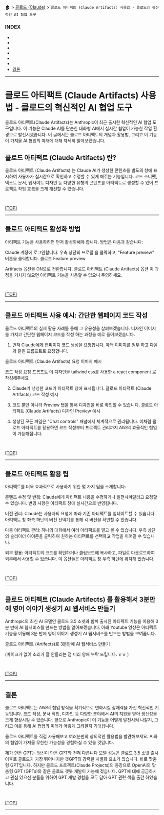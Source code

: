 🏠 > [클로드 (Claude)](./) > `클로드 아티팩트 (Claude Artifacts) 사용법 - 클로드의 혁신적인 AI 협업 도구`
<!-- https://www.magicaiprompts.com/docs/claude/ -->

### INDEX

- []()
- []()
- []()
- []()
- []()
- []()
- [결론](#결론)

---
# 클로드 아티팩트 (Claude Artifacts) 사용법 - 클로드의 혁신적인 AI 협업 도구
클로드 아티팩트(Claude Artifacts)는 Anthropic이 최근 출시한 혁신적인 AI 협업 도구입니다. 이 기능은 Claude AI를 단순한 대화형 AI에서 실시간 협업이 가능한 작업 환경으로 발전시켰습니다. 이 글에서는 클로드 아티팩트의 개념과 활용법, 그리고 이 기능이 가져올 AI 협업의 미래에 대해 자세히 알아보겠습니다.

## 클로드 아티팩트 (Claude Artifacts) 란?
클로드 아티팩트 (Claude Artifacts) 는 Claude AI가 생성한 콘텐츠를 별도의 창에 표시하여 사용자가 실시간으로 확인하고 수정할 수 있게 해주는 기능입니다. 코드 스니펫, 텍스트 문서, 웹사이트 디자인 등 다양한 유형의 콘텐츠를 아티팩트로 생성할 수 있어 프로젝트 작업 흐름을 크게 개선할 수 있습니다.

<br/>

[[TOP]](#index)

---
## 클로드 아티팩트 활성화 방법
아티팩트 기능을 사용하려면 먼저 활성화해야 합니다. 방법은 다음과 같습니다:

Claude 계정에 로그인합니다.
우측 상단의 프로필 을 클릭하고, "Feature preview" 버튼을 클릭합니다.
클로드 Feature preview

Artifacts 옵션을 ON으로 전환합니다.
클로드 아티팩트 (Claude Artifacts) 옵션 이 과정을 거치지 않으면 아티팩트 기능을 사용할 수 없으니 주의하세요.

<br/>

[[TOP]](#index)

---
## 클로드 아티팩트 사용 예시: 간단한 웹페이지 코드 작성
클로드 아티팩트의 실제 활용 사례를 통해 그 유용성을 살펴보겠습니다. 디자인 이미지를 가지고 간단한 웹페이지 코드를 작성 하는 과정을 예로 들어보겠습니다.

1) 먼저 Claude에게 웹피이지 코드 생성을 요청합니다.
아래 이미지를 첨부 하고 다음과 같은 프롬프트로 요청합니다.

클로드 아티팩트 (Claude Artifacts) 요청 이미지 예시

코드 작성 요청 프롬프트
이 디자인을 tailwind css를 사용한 a react component  로 작성해주세요

2) Claude가 생성한 코드가 아티팩트 창에 표시됩니다.
클로드 아티팩트 (Claude Artifacts) 코드 작성 예시

3) 코드 뿐만 아니라 Preview 탭을 통해 디자인을 바로 확인할 수 있습니다.
클로드 아티팩트 (Claude Artifacts) 디자인 Preview 예시

4) 생성된 모든 파일은 "Chat controls" 패널에서 체계적으로 관리됩니다.
이처럼 클로드 아티팩트를 활용하면 코드 작성부터 프로젝트 관리까지 AI와의 효율적인 협업이 가능해집니다.

<br/>

[[TOP]](#index)

---
## 클로드 아티팩트 활용 팁
아티팩트를 더욱 효과적으로 사용하기 위한 몇 가지 팁을 소개합니다:

콘텐츠 수정 및 반복: Claude에게 아티팩트 내용을 수정하거나 발전시켜달라고 요청할 수 있습니다. 변경 사항은 아티팩트 창에 실시간으로 반영됩니다.

버전 관리: Claude는 사용자의 요청에 따라 기존 아티팩트를 업데이트할 수 있습니다. 아티팩트 창 좌측 하단의 버전 선택기를 통해 각 버전을 확인할 수 있습니다.

다중 아티팩트 관리: 하나의 대화에서 여러 아티팩트를 열고 볼 수 있습니다. 우측 상단의 슬라이더 아이콘을 클릭하여 원하는 아티팩트를 선택하고 작업을 이어갈 수 있습니다.

외부 활용: 아티팩트의 코드를 확인하거나 클립보드에 복사하고, 파일로 다운로드하여 외부에서 사용할 수 있습니다. 이 옵션들은 아티팩트 창 우측 하단에 위치해 있습니다.

<br/>

[[TOP]](#index)

---
## 클로드 아티펙트 (Claude Artifects) 를 활용해서 3분만에 영어 이야기 생성기 AI 웹서비스 만들기
Anthropic의 최신 AI 모델인 클로드 3.5 소넷과 함께 출시된 아티펙트 기능을 이용해 3분 만에 AI 웹서비스를 만드는 방법을 알아보겠습니다. 아래 Youtube 영상은 아티펙트 기능을 이용해 3분 만에 영어 이야기 생성기 AI 웹서비스를 만드는 방법을 보여줍니다.


클로드 아티펙트 (Artifects)로 3분만에 AI 웹서비스 만들기

(마이크가 없어 소리가 잘 안들리는 점 미리 양해 부탁 드립니다. ㅠㅠ )

<br/>

[[TOP]](#index)

---
## 결론
클로드 아티팩트는 AI와의 협업 방식을 획기적으로 변화시킬 잠재력을 가진 혁신적인 기능입니다. 코드 작성, 문서 작업, 디자인 등 다양한 분야에서 AI의 지원을 받아 생산성을 크게 향상시킬 수 있습니다. 앞으로 Anthropic이 이 기능을 어떻게 발전시켜 나갈지, 그리고 이를 통해 AI 협업의 미래가 어떻게 그려질지 기대됩니다.

클로드 아티팩트를 직접 사용해보고 여러분만의 창의적인 활용법을 발견해보세요. AI와의 협업이 가져올 무한한 가능성을 경험하실 수 있을 것입니다.

제가 만든 GPT는 당신이 만든 GPT와 전혀 다릅니다
모델 성능은 클로드 3.5 소넷 출시 이후로 클로드가 가장 뛰어나지만 챗GPT의 강력한 차별화 요소가 있습니다. 바로 맞춤형 GPT입니다. 하지만 클로드 프로젝트(Claude Projects)의 등장으로 OpenAI의 맞춤형 GPT (GPTs)와 같은 클로드 챗봇 개발이 가능해 졌습니다. GPT에 대해 궁금하시고 관심 있으신 분들을 위하여 GPT 개발 경험을 모두 담아 GPT 관련 책을 출간 하였습니다.

<br/>

[[TOP]](#index)

---